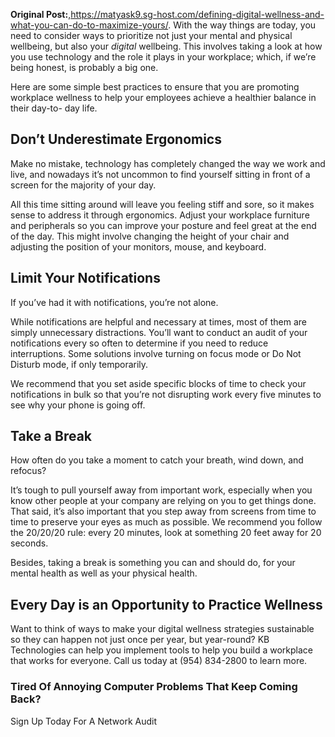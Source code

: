 **Original Post:**,https://matyask9.sg-host.com/defining-digital-wellness-and-what-you-can-do-to-maximize-yours/.     With the way things are today, you need to consider ways to prioritize not
just your mental and physical wellbeing, but also your _digital_ wellbeing.
This involves taking a look at how you use technology and the role it plays in
your workplace; which, if we’re being honest, is probably a big one.

Here are some simple best practices to ensure that you are promoting workplace
wellness to help your employees achieve a healthier balance in their day-to-
day life.

## Don’t Underestimate Ergonomics

Make no mistake, technology has completely changed the way we work and live,
and nowadays it’s not uncommon to find yourself sitting in front of a screen
for the majority of your day.

All this time sitting around will leave you feeling stiff and sore, so it
makes sense to address it through ergonomics. Adjust your workplace furniture
and peripherals so you can improve your posture and feel great at the end of
the day. This might involve changing the height of your chair and adjusting
the position of your monitors, mouse, and keyboard.

## Limit Your Notifications

If you’ve had it with notifications, you’re not alone.

While notifications are helpful and necessary at times, most of them are
simply unnecessary distractions. You’ll want to conduct an audit of your
notifications every so often to determine if you need to reduce interruptions.
Some solutions involve turning on focus mode or Do Not Disturb mode, if only
temporarily.

We recommend that you set aside specific blocks of time to check your
notifications in bulk so that you’re not disrupting work every five minutes to
see why your phone is going off.

## Take a Break

How often do you take a moment to catch your breath, wind down, and refocus?

It’s tough to pull yourself away from important work, especially when you know
other people at your company are relying on you to get things done. That said,
it’s also important that you step away from screens from time to time to
preserve your eyes as much as possible. We recommend you follow the 20/20/20
rule: every 20 minutes, look at something 20 feet away for 20 seconds.

Besides, taking a break is something you can and should do, for your mental
health as well as your physical health.

## Every Day is an Opportunity to Practice Wellness

Want to think of ways to make your digital wellness strategies sustainable so
they can happen not just once per year, but year-round? KB Technologies can
help you implement tools to help you build a workplace that works for
everyone. Call us today at (954) 834-2800 to learn more.

### Tired Of Annoying Computer Problems That Keep Coming Back?

Sign Up Today For A Network Audit  
